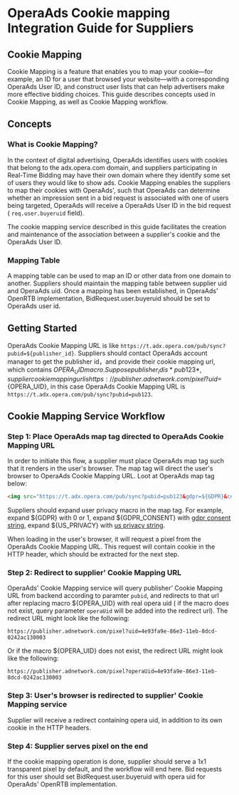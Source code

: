 # OperaAds Cookie mapping Integration Guide for Suppliers

## Cookie Mapping

Cookie Mapping is a feature that enables you to map your cookie—for example, an ID for a user that browsed your website—with a corresponding OperaAds User ID, and construct user lists that can help advertisers make more effective bidding choices. This guide describes concepts used in Cookie Mapping, as well as Cookie Mapping workflow.

## Concepts

### What is Cookie Mapping?

In the context of digital advertising, OperaAds identifies users with cookies that belong to the adx.opera.com domain, and suppliers participating in Real-Time Bidding may have their own domain where they identify some set of users they would like to show ads. Cookie Mapping enables the suppliers to map their cookies with OperaAds', such that OperaAds can determine whether an impression sent in a bid request is associated with one of users being targeted, OperaAds will receive a OperaAds User ID in the bid request ( `req.user.buyeruid` field).

The cookie mapping service described in this guide facilitates the creation and maintenance of the association between a supplier's cookie and the OperaAds User ID.

### Mapping Table

A mapping table can be used to map an ID or other data from one domain to another. Suppliers should maintain the mapping table between supplier uid and OperaAds uid. Once a mapping has been established, in OperaAds' OpenRTB implementation, BidRequest.user.buyeruid should be set to OperaAds user id.

## Getting Started

OperaAds Cookie Mapping URL is like `https://t.adx.opera.com/pub/sync?pubid=${publisher_id}`. Suppliers should contact OperaAds account manager to get the publisher id，and provide their cookie mapping url, which contains ${OPERA_UID} macro. Suppose publisher_id is *pub123*, supplier cookie mapping url is https://publisher.adnetwork.com/pixel?uid=${OPERA_UID}, in this case OperaAds Cookie Mapping URL is `https://t.adx.opera.com/pub/sync?pubid=pub123`.

## Cookie Mapping Service Workflow

### Step 1: Place OperaAds map tag directed to OperaAds Cookie Mapping URL

In order to initiate this flow, a supplier must place OperaAds map tag such that it renders in the user's browser. The map tag will direct the user's browser to OperaAds Cookie Mapping URL. Loot at OperaAds map tag below:

```html
<img src="https://t.adx.opera.com/pub/sync?pubid=pub123&gdpr=${GDPR}&consent=${GDPR_CONSENT}&us_privacy=${US_PRIVACY}" />
```

Suppliers should expand user privacy macro in the map tag. For example, expand ${GDPR} with 0 or 1, expand ${GDPR_CONSENT} with [gdpr consent string](https://github.com/InteractiveAdvertisingBureau/GDPR-Transparency-and-Consent-Framework/blob/master/TCFv2/TCF-Implementation-Guidelines.md), expand ${US_PRIVACY} with [us privacy string](https://github.com/InteractiveAdvertisingBureau/USPrivacy/blob/master/CCPA/US%20Privacy%20String.md).

When loading in the user's browser, it will request a pixel from the OperaAds Cookie Mapping URL. This request will contain cookie in the HTTP header, which should be extracted for the next step.

### Step 2: Redirect to supplier' Cookie Mapping URL

OperaAds' Cookie Mapping service will query publisher’ Cookie Mapping URL from backend according to paramter `pubid`, and redirects to that url after replacing macro ${OPERA_UID} with real opera uid ( if the macro does not exist, query parameter `operaUid` will be added into the redirect url). The redirect URL might look like the following:

```url
https://publisher.adnetwork.com/pixel?uid=4e93fa9e-86e3-11eb-8dcd-0242ac130003
```
Or if the macro ${OPERA_UID} does not exist, the redirect URL might look like the following:

```url
https://publisher.adnetwork.com/pixel?operaUid=4e93fa9e-86e3-11eb-8dcd-0242ac130003
```

### Step 3: User's browser is redirected to supplier' Cookie Mapping service

Supplier will receive a redirect containing opera uid, in addition to its own cookie in the HTTP headers.

### Step 4: Supplier serves pixel on the end

If the cookie mapping operation is done, supplier should serve a 1x1 transparent pixel by default, and the workflow will end here. Bid requests for this user should set BidRequest.user.buyeruid with opera uid for OperaAds' OpenRTB implementation.
